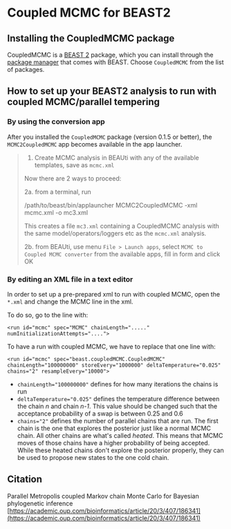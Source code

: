 # Coupled MCMC for BEAST2


## Installing the CoupledMCMC package

CoupledMCMC is a [BEAST 2](http://beast2.org) package, which you can install through the 
[package manager](http://www.beast2.org/managing-packages/) that comes with BEAST.
Choose `CoupledMCMC` from the list of packages.

## How to set up your BEAST2 analysis to run with coupled MCMC/parallel tempering 

### By using the conversion app

After you installed the `CoupledMCMC` package (version 0.1.5 or better), the `MCMC2CoupledMCMC` app becomes available in the app launcher.

>
> 1. Create MCMC analysis in BEAUti with any of the available templates, save as `mcmc.xml`
> 
> Now there are 2 ways to proceed:
> 
> 2a. from a terminal, run
>
>  /path/to/beast/bin/applauncher MCMC2CoupledMCMC -xml mcmc.xml -o mc3.xml
>
> This creates a file `mc3.xml` containing a CoupledMCMC analysis with the same model/operators/loggers etc as the `mcmc.xml` analysis.
>
> 2b. from BEAUti, use menu `File > Launch apps`, select `MCMC to Coupled MCMC converter` from the available apps, fill in form and click OK
>


### By editing an XML file in a text editor

In order to set up a pre-prepared xml to run with coupled MCMC, open the  `*.xml` and change the MCMC line in the xml.

To do so, go to the line with:

```
<run id="mcmc" spec="MCMC" chainLength="....." numInitializationAttempts="....">
```

To have a run with coupled MCMC, we have to replace that one line with:

```
<run id="mcmc" spec="beast.coupledMCMC.CoupledMCMC" chainLength="100000000" storeEvery="1000000" deltaTemperature="0.025" chains="2" resampleEvery="10000">
```
* `chainLength="100000000"` defines for how many iterations the chains is run
* `deltaTemperature="0.025"` defines the temperature difference between the chain *n* and chain *n-1*. This value should be changed such that the acceptance probability of a swap is between 0.25 and 0.6
* `chains="2"` defines the number of parallel chains that are run. The first chain is the one that explores the posterior just like a normal MCMC chain. All other chains are what's called *heated*. This means that MCMC moves of those chains have a higher probability of being accepted. While these heated chains don't explore the posterior properly, they can be used to propose new states to the one cold chain.   


## Citation

Parallel Metropolis coupled Markov chain Monte Carlo for Bayesian phylogenetic inference 
[https://academic.oup.com/bioinformatics/article/20/3/407/186341](https://academic.oup.com/bioinformatics/article/20/3/407/186341)
